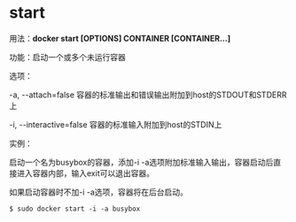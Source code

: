 # start<a name="ZH-CN_TOPIC_0184808255"></a>

用法：**docker start \[OPTIONS\] CONTAINER \[CONTAINER...\]**

功能：启动一个或多个未运行容器

选项：

-a, --attach=false     容器的标准输出和错误输出附加到host的STDOUT和STDERR上

-i, --interactive=false  容器的标准输入附加到host的STDIN上

实例：

启动一个名为busybox的容器，添加-i -a选项附加标准输入输出，容器启动后直接进入容器内部，输入exit可以退出容器。

如果启动容器时不加-i -a选项，容器将在后台启动。

```
$ sudo docker start -i -a busybox
```

